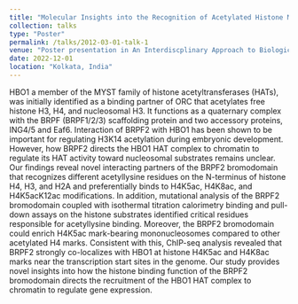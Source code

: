 ```yaml
---
title: "Molecular Insights into the Recognition of Acetylated Histone Modifications by the BRPF2 Bromodomain"
collection: talks
type: "Poster"
permalink: /talks/2012-03-01-talk-1
venue: "Poster presentation in An Interdiscplinary Approach to Biological Sciences (IABS 2023) 2023, The Indian Association for the Cultivation of Science, (Kolkata, India)"
date: 2022-12-01
location: "Kolkata, India"
---
```


HBO1 a member of the MYST family of histone acetyltransferases (HATs), was initially identified as a binding partner of ORC that acetylates free histone H3, H4, and nucleosomal H3. It functions as a quaternary complex with the BRPF (BRPF1/2/3) scaffolding protein and two accessory proteins, ING4/5 and Eaf6. Interaction of BRPF2 with HBO1 has been shown to be important for regulating H3K14 acetylation during embryonic development. However, how BRPF2 directs the HBO1 HAT complex to chromatin to regulate its HAT activity toward nucleosomal substrates remains unclear. Our findings reveal novel interacting partners of the BRPF2 bromodomain that recognizes different acetyllysine residues on the N-terminus of histone H4, H3, and H2A and preferentially binds to H4K5ac, H4K8ac, and H4K5acK12ac modifications. In addition, mutational analysis of the BRPF2 bromodomain coupled with isothermal titration calorimetry binding and pull-down assays on the histone substrates identified critical residues responsible for acetyllysine binding. Moreover, the BRPF2 bromodomain could enrich H4K5ac mark-bearing mononucleosomes compared to other acetylated H4 marks. Consistent with this, ChIP-seq analysis revealed that BRPF2 strongly co-localizes with HBO1 at histone H4K5ac and H4K8ac marks near the transcription start sites in the genome. Our study provides novel insights into how the histone binding function of the BRPF2 bromodomain directs the recruitment of the HBO1 HAT complex to chromatin to regulate gene expression.